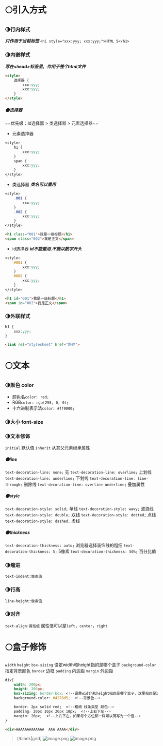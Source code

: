 # 🌕引入方式
### 🌗行内样式
***只作用于当前标签***
`<h1 style="xxx:yyy; xxx:yyy;">HTML 5</h1>`
### 🌗内嵌样式
***写在\<head\>标签里***，***作用于整个html文件***
```html
<style>
	选择器 {
		xxx:yyy;
		xxx:yyy;
	}
</style>
```
##### 🌑选择器
==优先级：id选择器 > 类选择器 > 元素选择器==
- 元素选择器
```css
<style>
	h1 {
		xxx:yyy;
	}
	span {
		xxx:yyy;
	}
</style>
```
- 类选择器
***类名可以重用***
```css
<style>
	.001 {
		xxx:yyy;
	}
	.002 {
		xxx:yyy;
	}
</style>
```
```html
<h1 class="001">我是一级标题</h1>
<span class="002">我是正文</span>
```
- id选择器
***id不能重用***,***不能以数字开头***
```css
<style>
	#001 {
		xxx:yyy;
	}
	#002 {
		xxx:yyy;
	}
</style>
```
```html
<h1 id="001">我是一级标题</h1>
<span id="002">我是正文</span>
```
### 🌗外联样式
```css
h1 {
	xxx:yyy;
}
```
```html
<link rel="stylesheet" href="路径">
```
# 🌕文本
### 🌗颜色 color
- 颜色名`color: red;`
- RGB`color: rgb(255, 0, 0);`
- 十六进制表示法`color: #ff0000;`
### 🌗大小 font-size
### 🌗文本修饰
`initial` 默认值
`inherit` 从其父元素继承属性
##### 🌑line
`text-decoration-line: none;` 无
`text-decoration-line: overline;` 上划线
`text-decoration-line: underline;` 下划线
`text-decoration-line: line-through;` 删除线
`text-decoration-line: overline underline;` 叠加属性
##### 🌑style
`text-decoration-style: solid;` 单线
`text-decoration-style: wavy;` 波浪线
`text-decoration-style: double;` 双线
`text-decoration-style: dotted;` 点线
`text-decoration-style: dashed;` 虚线
##### 🌑thickness
`text-decoration-thickness: auto;` 浏览器选择装饰线的粗细
`text-decoration-thickness: 5;` 5像素
`text-decoration-thickness: 50%;` 百分比值
### 🌗缩进
`text-indent:像素值`
### 🌗行高
`line-height:像素值`
### 🌗对齐
`text-align:属性值`
属性值可以是`left`，`center`，`right`
# 🌕盒子修饰
`width`
`height`
`box-sizing` 设定width和height指的是哪个盒子
`background-color` 指定背景颜色
`border` 边框
`padding` 内边距
`margin` 外边距

```css
div{
	width: 200px;
	height: 200px;
	box-sizing: border-box; <!--设置width和height指的是哪个盒子，这里指的是边框以内的部分-->
	background-color: #4278d5;  <!--背景色-->

	border: 2px solid red;  <!--粗细 线条类型 颜色-->
	padding: 20px 10px 20px 10px;  <!--上右下左-->
	margin: 20px;  <!--上右下左，如果每个方位都一样可以简写为一个值-->
}
```
```html
<div>AAAAAAAAAAAAA  AAA AAAA</div>
```
>[!blank|grid]
>![image.png](https://obsidian-1307744200.cos.ap-guangzhou.myqcloud.com/%E5%9B%BE%E7%89%87/20230910155942.png)
>![image.png](https://obsidian-1307744200.cos.ap-guangzhou.myqcloud.com/%E5%9B%BE%E7%89%87/20230910160003.png)















